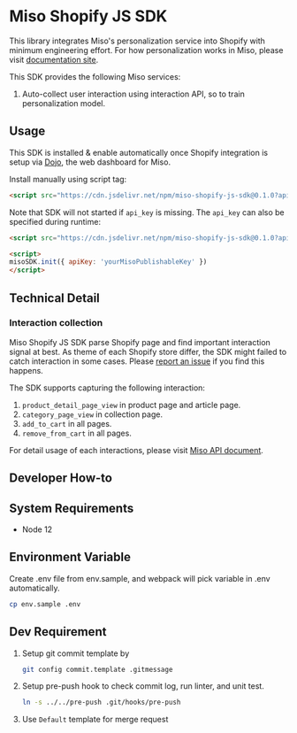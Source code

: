# Miso Shopify JS SDK

This library integrates Miso's personalization service into Shopify with minimum engineering effort. For how personalization works in Miso, please visit [documentation site](https://docs.miso.ai).

This SDK provides the following Miso services:

1. Auto-collect user interaction using interaction API, so to train personalization model.

## Usage

This SDK is installed & enable automatically once Shopify integration is setup via [Dojo](https://dojo.askmiso.com/), the web dashboard for Miso.

Install manually using script tag:

```html
<script src="https://cdn.jsdelivr.net/npm/miso-shopify-js-sdk@0.1.0?api_key=YOUR_MISO_PUBLISHABLE_KEY"></script>
```

Note that SDK will not started if `api_key` is missing. The `api_key` can also be specified during runtime:

```html
<script src="https://cdn.jsdelivr.net/npm/miso-shopify-js-sdk@0.1.0?api_key=YOUR_MISO_PUBLISHABLE_KEY"></script>

<script>
misoSDK.init({ apiKey: 'yourMisoPublishableKey' })
</script>
```

## Technical Detail

### Interaction collection

Miso Shopify JS SDK parse Shopify page and find important interaction signal at best. As theme of each Shopify store differ, the SDK might failed to catch interaction in some cases. Please [report an issue](https://github.com/askmiso/miso-shopify-client-js/issues) if you find this happens.

The SDK supports capturing the following interaction:

1. `product_detail_page_view` in product page and article page.
2. `category_page_view` in collection page.
3. `add_to_cart` in all pages.
4. `remove_from_cart` in all pages.

For detail usage of each interactions, please visit [Miso API document](https://api.askmiso.com/#operation/interaction_upload_api_v1_interactions_post).

## Developer How-to

## System Requirements

- Node 12

## Environment Variable

Create .env file from env.sample, and webpack will pick variable in .env automatically.

```bash
cp env.sample .env
```

## Dev Requirement

1. Setup git commit template by

   ```bash
   git config commit.template .gitmessage
   ```

1. Setup pre-push hook to check commit log, run linter, and unit test.

   ```bash
   ln -s ../../pre-push .git/hooks/pre-push
   ```

1. Use `Default` template for merge request
